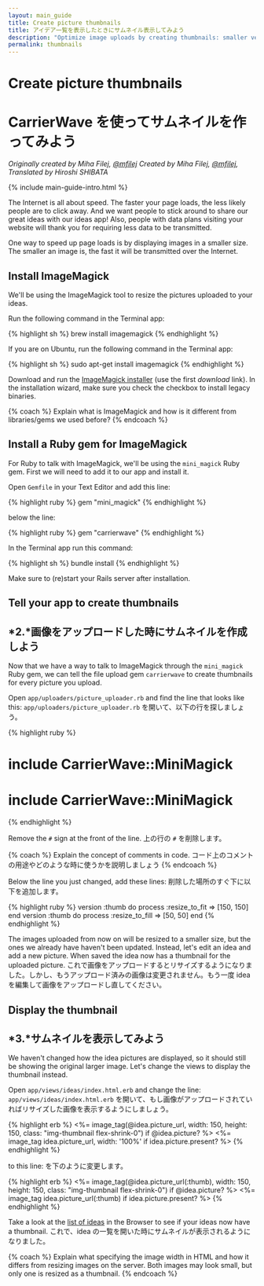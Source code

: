 ```yaml
---
layout: main_guide
title: Create picture thumbnails
title: アイデア一覧を表示したときにサムネイル表示してみよう
description: "Optimize image uploads by creating thumbnails: smaller versions of the original file uploads."
permalink: thumbnails
---
```


# Create picture thumbnails
# CarrierWave を使ってサムネイルを作ってみよう

*Originally created by Miha Filej, [@mfilej](https://twitter.com/mfilej)*
*Created by Miha Filej, [@mfilej](https://twitter.com/mfilej), Translated by Hiroshi SHIBATA*

{% include main-guide-intro.html %}

The Internet is all about speed. The faster your page loads, the less likely people are to click away. And we want people to stick around to share our great ideas with our ideas app! Also, people with data plans visiting your website will thank you for requiring less data to be transmitted.

One way to speed up page loads is by displaying images in a smaller size. The smaller an image is, the fast it will be transmitted over the Internet.

## Install ImageMagick

We'll be using the ImageMagick tool to resize the pictures uploaded to your ideas.

<div class="os-specific">
  <div class="mac">
<p>Run the following command in the Terminal app:</p>
{% highlight sh %}
brew install imagemagick
{% endhighlight %}
  </div>
  <div class="nix">
<p>If you are on Ubuntu, run the following command in the Terminal app:</p>
{% highlight sh %}
sudo apt-get install imagemagick
{% endhighlight %}
  </div>
  <div class="win">
<p>Download and run the <a href="https://www.imagemagick.org/script/download.php#windows">ImageMagick installer</a> (use the first <em>download</em> link). In the installation wizard, make sure you check the checkbox to install legacy binaries.</p>
  </div>
</div>

{% coach %}
Explain what is ImageMagick and how is it different from libraries/gems we used before?
{% endcoach %}

## Install a Ruby gem for ImageMagick

For Ruby to talk with ImageMagick, we'll be using the `mini_magick` Ruby gem. First we will need to add it to our app and install it.

Open `Gemfile` in your Text Editor and add this line:

{% highlight ruby %}
gem "mini_magick"
{% endhighlight %}

below the line:

{% highlight ruby %}
gem "carrierwave"
{% endhighlight %}

In the Terminal app run this command:

{% highlight sh %}
bundle install
{% endhighlight %}

Make sure to (re)start your Rails server after installation.

## Tell your app to create thumbnails
## *2.*画像をアップロードした時にサムネイルを作成しよう

Now that we have a way to talk to ImageMagick through the `mini_magick` Ruby gem, we can tell the file upload gem `carrierwave` to create thumbnails for every picture you upload.

Open `app/uploaders/picture_uploader.rb` and find the line that looks like this:
`app/uploaders/picture_uploader.rb` を開いて、以下の行を探しましょう。

{% highlight ruby %}
# include CarrierWave::MiniMagick
  # include CarrierWave::MiniMagick
{% endhighlight %}

Remove the `#` sign at the front of the line.
上の行の `#` を削除します。

{% coach %}
Explain the concept of comments in code.
コード上のコメントの用途やどのような時に使うかを説明しましょう
{% endcoach %}

Below the line you just changed, add these lines:
削除した場所のすぐ下に以下を追加します。

{% highlight ruby %}
version :thumb do
  process :resize_to_fit => [150, 150]
end
version :thumb do
  process :resize_to_fill => [50, 50]
end
{% endhighlight %}

The images uploaded from now on will be resized to a smaller size, but the ones we already have haven't been updated. Instead, let's edit an idea and add a new picture. When saved the idea now has a thumbnail for the uploaded picture.
これで画像をアップロードするとリサイズするようになりました。しかし、もうアップロード済みの画像は変更されません。もう一度 idea を編集して画像をアップロードし直してください。

## Display the thumbnail
## *3.*サムネイルを表示してみよう

We haven't changed how the idea pictures are displayed, so it should still be showing the original larger image. Let's change the views to display the thumbnail instead.

Open `app/views/ideas/index.html.erb` and change the line:
`app/views/ideas/index.html.erb` を開いて、もし画像がアップロードされていればリサイズした画像を表示するようにしましょう。

{% highlight erb %}
<%= image_tag(@idea.picture_url, width: 150, height: 150, class: "img-thumbnail flex-shrink-0") if @idea.picture? %>
<%= image_tag idea.picture_url, width: '100%' if idea.picture.present? %>
{% endhighlight %}

to this line:
を下のように変更します。

{% highlight erb %}
<%= image_tag(@idea.picture_url(:thumb), width: 150, height: 150, class: "img-thumbnail flex-shrink-0") if @idea.picture? %>
<%= image_tag idea.picture_url(:thumb) if idea.picture.present? %>
{% endhighlight %}

Take a look at the [list of ideas](http://localhost:3000/ideas) in the Browser to see if your ideas now have a thumbnail.
これで、idea の一覧を開いた時にサムネイルが表示されるようになりました。

{% coach %}
Explain what specifying the image width in HTML and how it differs from resizing images on the server. Both images may look small, but only one is resized as a thumbnail.
{% endcoach %}
